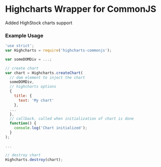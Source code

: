 # Highcharts Wrapper for CommonJS

Added HighStock charts support

### Example Usage
```javascript
'use strict';
var Highcharts = require('highcharts-commonjs');

var someDOMDiv = ...;

// create chart
var chart = Highcharts.createChart(
  // dom element to inject the chart
  someDOMDiv,
  // highcharts options
  {
    title: {
      text: 'My chart'
    },
  ...
  },
  // callback, called when initialization of chart is done
  function() {
    console.log('Chart initialized');
  }
);

...

// destroy chart
Highcharts.destroy(chart);

```
